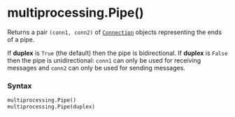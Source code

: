 # multiprocessing.Pipe()

Returns a pair `(conn1, conn2)` of [`Connection`](/modules/multiprocessing/connection/Connection/) objects representing the ends of a pipe.

If **duplex** is `True` (the default) then the pipe is bidirectional. If **duplex** is `False` then the pipe is unidirectional: `conn1` can only be used for receiving messages and `conn2` can only be used for sending messages.

### Syntax

```python
multiprocessing.Pipe()
multiprocessing.Pipe(duplex)
```
